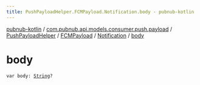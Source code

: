 ```yaml
---
title: PushPayloadHelper.FCMPayload.Notification.body - pubnub-kotlin
---
```


[pubnub-kotlin](../../../../index.html) / [com.pubnub.api.models.consumer.push.payload](../../../index.html) / [PushPayloadHelper](../../index.html) / [FCMPayload](../index.html) / [Notification](index.html) / [body](./body.html)

# body

`var body: `[`String`](https://kotlinlang.org/api/latest/jvm/stdlib/kotlin/-string/index.html)`?`